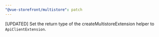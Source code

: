 ```yaml
---
"@vue-storefront/multistore": patch
---
```


[UPDATED] Set the return type of the createMultistoreExtension helper to `ApiClientExtension`.
